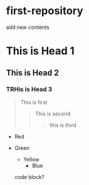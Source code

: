 # first-repository
add new contents

# This is Head 1
## This is Head 2
### TRHis is Head 3

> This is first
>  > This is second
>  >   > this is third

* Red
* Green
  * Yellow
    * Blue

  code block?
